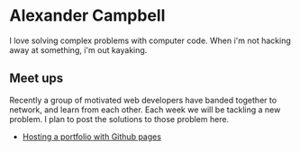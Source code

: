 # Alexander Campbell
I love solving complex problems with computer code. When i'm not hacking away at something, i'm out kayaking. 

## Meet ups
Recently a group of motivated web developers have banded together to network, and learn from each other. Each week we will be tackling a new problem. I plan to post the solutions to those problem here.
- [Hosting a portfolio with Github pages](/lessons/0/index.md)
